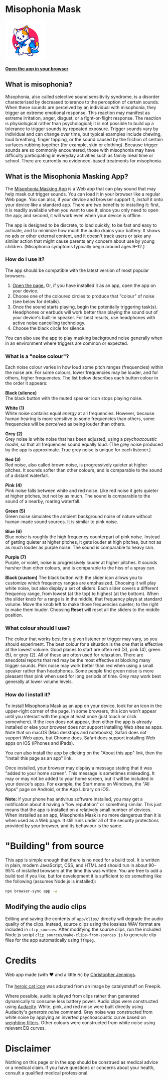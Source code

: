 # Misophonia Mask

<img src="app/icon.svg" width="128" alt="Icon for the masking app: a cartoon cat in a cape stands on its hind legs and strikes a heroic pose" />

**[Open the app in your browser](https://cgjennings.ca/live/misophonia-mask/)**

## What is misophonia?
Misophonia, also called selective sound sensitivity syndrome, is a disorder characterized by decreased tolerance to the perception of certain sounds.
When these sounds are perceived by an individual with misophonia, they trigger an extreme emotional response.
This reaction may manifest as extreme irritation, anger, disgust, or a fight-or-flight response.
The reaction is physiological rather than psychological; it is not possible to build up a tolerance to trigger sounds by repeated exposure.
Trigger sounds vary by individual and can change over time, but typical examples include chewing, loud breathing, finger tapping, or the sound caused by the friction of certain surfaces rubbing together (for example, skin or clothing).
Because trigger sounds are so commonly encountered, those with misophonia may have difficulty participating in everyday activities such as family meal time or school.
There are currently no evidenced-based treatments for misophonia.

## What is the Misophonia Masking App?
The [Misophonia Masking App](https://cgjennings.ca/live/misophonia-mask/) is a Web app that can play sound that may help mask out trigger sounds.
You can load it in your browser like a regular Web page.
You can also, if your device and browser support it, *install* it onto your device like a standard app.
There are two benefits to installing it: first, it is readily available when you want to use it, since you only need to open the app; and second, it will work even when your device is offline.

The app is designed to be discrete, to load quickly, to be fast and easy to activate, and to minimize how much the audio drains your battery. It shows no ads or other external content, and it doesn't track users or take any similar action that might cause parents any concern about use by young children. (Misophonia symptoms typically begin around ages 9&ndash;12.)

### How do I use it?

The app should be compatible with the latest version of most popular browsers.

1. [Open the page.](https://cgjennings.ca/live/misophonia-mask/) Or, if you have installed it as an app, open the app on your device.
2. Choose one of the coloured circles to produce that "colour" of noise (see below for details).
3. Once the sound starts playing, begin the potentially triggering task(s). Headphones or earbuds will work better than playing the sound out of your device's built-in speaker. For best results, use headphones with active noise cancelling technology.
4. Choose the black circle for silence.

You can also use the app to play masking background noise generally when in an environment where triggers are common or expected.

### What is a "noise colour"?

Each noise colour varies in how loud some pitch ranges (frequencies) within the noise are. For some colours, lower frequencies may be louder, and for others, higher frequencies. The list below describes each button colour in the order it appears:

**Black (silence)**  
The black button with the muted speaker icon stops playing noise.

**White (1)**  
White noise contains equal *energy* at all frequencies. However, because human hearing is more sensitive to some frequencies than others, some frequencies will be *perceived* as being louder than others.

**Grey (2)**  
Grey noise is white noise that has been adjusted, using a *psychoacoustic model*, so that all frequencies sound equally loud. (The grey noise produced by the app is approximate. True grey noise is unique for each listener.)

**Red (3)**  
Red noise, also called brown noise, is progressively quieter at higher pitches. It sounds softer than other colours, and is comparable to the sound of a distant waterfall.

**Pink (4)**  
Pink noise falls between white and red noise. Like red noise it gets quieter at higher pitches, but not by as much. The sound is comparable to the sound of a nearby, roaring waterfall.

**Green (5)**  
Green noise simulates the ambient background noise of nature without human-made sound sources. It is similar to pink noise.

**Blue (6)**  
Blue noise is roughly the high frequency counterpart of pink noise. Instead of getting quieter at higher pitches, it gets louder at high pitches, but not as as much louder as purple noise. The sound is comparable to heavy rain.

**Purple (7)**  
Purple, or violet, noise is progressively louder at higher pitches. It sounds harsher than other colours, and is comparable to the hiss of a spray can.

**Black (custom)**
The black button with the slider icon allows you to customize which frequency ranges are emphasized.
Choosing it will play white noise, but also display a set of sliders.
Each slider covers a different frequency range, from lowest (at the top) to highest (at the bottom).
When the slider knob for a range is in the middle, that frequency plays at standard volume.
Move the knob left to make those frequencies quieter; to the right to make them louder.
Choosing **Reset** will reset all the sliders to the middle position.

### What colour should I use?
The colour that works best for a given listener or trigger may vary, so you should experiment.
The best colour for a situation is the one that is effective at the lowest volume.
Good places to start are often red (3), pink (4), green (5), or grey (2).
All of these are often used for relaxation.
There are anecdotal reports that red may be the most effective at blocking many trigger sounds.
Pink noise may work better than red when using a small speaker rather than headphones.
Some people find green noise is more pleasant than pink when used for long periods of time.
Grey may work best generally at lower volume levels.

### How do I install it?
To install Misophonia Mask as an app on your device, look for an icon in the upper-right corner of the page.
In some browsers, this icon won't appear until you interact with the page at least once (just touch or click somewhere).
If the icon does not appear, then either the app is already installed or else your browser does not support installing Web sites as apps.
Note that on macOS (Mac desktops and notebooks), Safari does not support Web apps, but Chrome does.
Safari does support installing Web apps on iOS (iPhones and iPads).

You can also install the app by clicking on the "About this app" link, then the "install this page as an app" link.

Once installed, your browser may display a message stating that it was "added to your home screen".
This message is sometimes misleading.
It may or may not be added to your home screen, but it will be included in your device's apps.
For example, the Start menu on Windows, the "All Apps" page on Android, or the App Library on iOS.

**Note:** if your phone has antivirus software installed, you may get a notification about it having a "low reputation" or something similar.
This just means that the app is installed on a relatively small number of devices.
When installed as an app, Misophonia Mask is no more dangerous than it is when used as a Web page.
It still runs under all of the security protections provided by your browser, and its behaviour is the same.

# "Building" from source
This app is simple enough that there is no need for a build tool.
It is written in plain, modern JavaScript, CSS, and HTML and should run in about 90–95% of installed browsers at the time this was written.
You are free to add a build tool if you like, but for development it is sufficient to do something like the following (assumes Node.js is installed):

```bash
npx browser-sync app -w
```

## Modifying the audio clips
Editing and saving the contents of `app/clips/` directly will degrade the audio quality of the clips.
Instead, source clips using the lossless WAV format are included in `clip_sources`.
After modifying the source clips, run the included Node.js script `clip_sources/make-clips-from-sources.js` to generate clip files for the app automatically using `ffmpeg`.

# Credits
Web app made (with ❤️ and a little ☕) by [Christopher Jennings](https://cgjennings.ca/contact/).

The [heroic cat icon](https://www.freepik.com/free-vector/cute-cat-super-hero-cartoon-icon-illustration-animal-hero-icon-concept-isolated-flat-cartoon-style_13874643.htm)
was adapted from an image by catalyststuff on Freepik.

Where possible, audio is played from clips rather than generated dynamically to consume less battery power.
Audio clips were constructed using [Audacity](https://www.audacityteam.org/).
White, pink, and red noise were built directly using Audacity's *generate noise* command.
Grey noise was constructed from white noise by applying an inverted psychoacoustic curve based on [weighting filters](https://en.wikipedia.org/wiki/Weighting_filter).
Other colours were constructed from white noise using relevant EQ curves.

# Disclaimer
Nothing on this page or in the app should be construed as medical advice or a medical claim.
If you have questions or concerns about your health, consult a qualified medical professional.